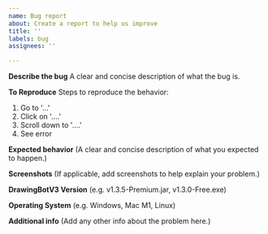 ```yaml
---
name: Bug report
about: Create a report to help us improve
title: ''
labels: bug
assignees: ''

---
```


**Describe the bug**
A clear and concise description of what the bug is.

**To Reproduce**
Steps to reproduce the behavior:
1. Go to '...'
2. Click on '....'
3. Scroll down to '....'
4. See error

**Expected behavior**
(A clear and concise description of what you expected to happen.)

**Screenshots**
(If applicable, add screenshots to help explain your problem.)

**DrawingBotV3 Version**
(e.g. v1.3.5-Premium.jar, v1.3.0-Free.exe)

**Operating System**
(e.g. Windows, Mac M1, Linux)

**Additional info**
(Add any other info about the problem here.)
